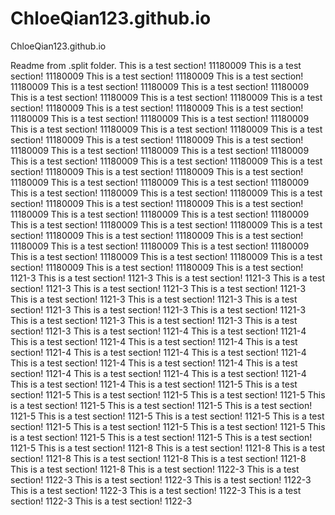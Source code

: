 # ChloeQian123.github.io
ChloeQian123.github.io

Readme from .split folder.
This is a test section! 11180009
This is a test section! 11180009
This is a test section! 11180009
This is a test section! 11180009
This is a test section! 11180009
This is a test section! 11180009
This is a test section! 11180009
This is a test section! 11180009
This is a test section! 11180009
This is a test section! 11180009
This is a test section! 11180009
This is a test section! 11180009
This is a test section! 11180009
This is a test section! 11180009
This is a test section! 11180009
This is a test section! 11180009
This is a test section! 11180009
This is a test section! 11180009
This is a test section! 11180009
This is a test section! 11180009
This is a test section! 11180009
This is a test section! 11180009
This is a test section! 11180009
This is a test section! 11180009
This is a test section! 11180009
This is a test section! 11180009
This is a test section! 11180009
This is a test section! 11180009
This is a test section! 11180009
This is a test section! 11180009
This is a test section! 11180009
This is a test section! 11180009
This is a test section! 11180009
This is a test section! 11180009
This is a test section! 11180009
This is a test section! 11180009
This is a test section! 11180009
This is a test section! 11180009
This is a test section! 11180009
This is a test section! 11180009
This is a test section! 11180009
This is a test section! 11180009
This is a test section! 11180009
This is a test section! 11180009
This is a test section! 11180009
This is a test section! 1121-3
This is a test section! 1121-3
This is a test section! 1121-3
This is a test section! 1121-3
This is a test section! 1121-3
This is a test section! 1121-3
This is a test section! 1121-3
This is a test section! 1121-3
This is a test section! 1121-3
This is a test section! 1121-3
This is a test section! 1121-3
This is a test section! 1121-3
This is a test section! 1121-3
This is a test section! 1121-3
This is a test section! 1121-4
This is a test section! 1121-4
This is a test section! 1121-4
This is a test section! 1121-4
This is a test section! 1121-4
This is a test section! 1121-4
This is a test section! 1121-4
This is a test section! 1121-4
This is a test section! 1121-4
This is a test section! 1121-4
This is a test section! 1121-4
This is a test section! 1121-4
This is a test section! 1121-4
This is a test section! 1121-5
This is a test section! 1121-5
This is a test section! 1121-5
This is a test section! 1121-5
This is a test section! 1121-5
This is a test section! 1121-5
This is a test section! 1121-5
This is a test section! 1121-5
This is a test section! 1121-5
This is a test section! 1121-5
This is a test section! 1121-5
This is a test section! 1121-5
This is a test section! 1121-5
This is a test section! 1121-5
This is a test section! 1121-5
This is a test section! 1121-8
This is a test section! 1121-8
This is a test section! 1121-8
This is a test section! 1121-8
This is a test section! 1121-8
This is a test section! 1121-8
This is a test section! 1122-3
This is a test section! 1122-3
This is a test section! 1122-3
This is a test section! 1122-3
This is a test section! 1122-3
This is a test section! 1122-3
This is a test section! 1122-3
This is a test section! 1122-3
